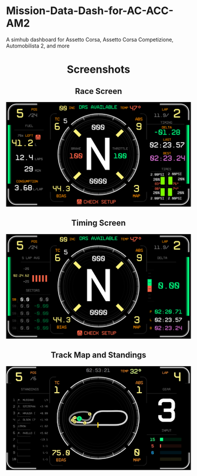 # Mission-Data-Dash-for-AC-ACC-AM2
A simhub dashboard for  Assetto Corsa,  Assetto Corsa Competizione, Automobilista 2, and more

<h1 align="center"> Screenshots </h1>

<h2 align="center"> Race Screen </h2>

![Race Screen](https://github.com/lerontonge/Mission-Data-Dash-for-AC-ACC-AM2/blob/main/Screenshots/Race.png)

<h2 align="center"> Timing Screen </h2>

![Timing Screen](https://github.com/lerontonge/Mission-Data-Dash-for-AC-ACC-AM2/blob/main/Screenshots/Timing%20Screen.png)

<h2 align="center"> Track Map and Standings </h2>

![Track Map and Standings](https://github.com/lerontonge/Mission-Data-Dash-for-AC-ACC-AM2/blob/main/Screenshots/TrackMapAndStandings-1661.jpeg)
